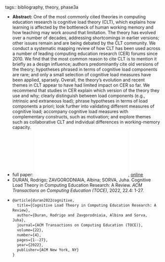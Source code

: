tags:: bibliography, theory, phase3a

- **Abstract:** One of the most commonly cited theories in computing education research is cognitive load theory (CLT), which explains how learning is affected by the bottleneck of human working memory and how teaching may work around that limitation. The theory has evolved over a number of decades, addressing shortcomings in earlier versions; other issues remain and are being debated by the CLT community. We conduct a systematic mapping review of how CLT has been used across a number of leading computing education research (CER) forums since 2010. We find that the most common reason to cite CLT is to mention it briefly as a design influence; authors predominantly cite old versions of the theory; hypotheses phrased in terms of cognitive load components are rare; and only a small selection of cognitive load measures have been applied, sparsely. Overall, the theory’s evolution and recent themes in CLT appear to have had limited impact on CER so far. We recommend that studies in CER explain which version of the theory they use and why; clearly distinguish between load components (e.g., intrinsic and extraneous load); phrase hypotheses in terms of load components a priori; look further into validating different measures of cognitive load; accompany cognitive load measures with complementary constructs, such as motivation; and explore themes such as collaborative CLT and individual differences in working-memory capacity.
- full paper: ![local copy](../assets/cognitive-load-theory-in-computing-education-research-a-review_1677073908643_0.pdf) , [online](https://dl.acm.org/doi/pdf/10.1145/3483843)
- DURAN, Rodrigo; ZAVGORODNIAIA, Albina; SORVA, Juha. Cognitive Load Theory in Computing Education Research: A Review. *ACM Transactions on Computing Education (TOCE)*, 2022, 22.4: 1-27.
- ```
  @article{duran2022cognitive,
    title={Cognitive Load Theory in Computing Education Research: A Review},
    author={Duran, Rodrigo and Zavgorodniaia, Albina and Sorva, Juha},
    journal={ACM Transactions on Computing Education (TOCE)},
    volume={22},
    number={4},
    pages={1--27},
    year={2022},
    publisher={ACM New York, NY}
  }
  ```